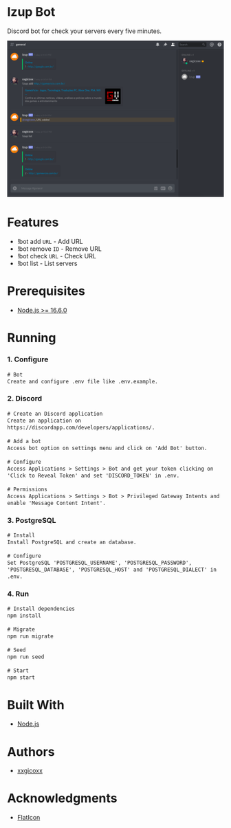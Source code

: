 # Izup Bot
Discord bot for check your servers every five minutes.

<p align="center">
  <img src="assets/imgs/izupbot.png">
</p>

# Features
* !bot add `URL` - Add URL
* !bot remove `ID` - Remove URL
* !bot check `URL` - Check URL
* !bot list - List servers

# Prerequisites
* [Node.js >= 16.6.0](https://nodejs.org/en/)

# Running
### 1. Configure
````
# Bot
Create and configure .env file like .env.example.
````

### 2. Discord
````
# Create an Discord application
Create an application on https://discordapp.com/developers/applications/.

# Add a bot
Access bot option on settings menu and click on 'Add Bot' button.

# Configure
Access Applications > Settings > Bot and get your token clicking on 'Click to Reveal Token' and set 'DISCORD_TOKEN' in .env.

# Permissions
Access Applications > Settings > Bot > Privileged Gateway Intents and enable 'Message Content Intent'.
````

### 3. PostgreSQL
````
# Install
Install PostgreSQL and create an database.

# Configure
Set PostgreSQL 'POSTGRESQL_USERNAME', 'POSTGRESQL_PASSWORD', 'POSTGRESQL_DATABASE', 'POSTGRESQL_HOST' and 'POSTGRESQL_DIALECT' in .env.
````

### 4. Run
````
# Install dependencies
npm install

# Migrate
npm run migrate

# Seed
npm run seed

# Start
npm start
````

# Built With
* [Node.js](https://nodejs.org/en/)

# Authors
* [xxgicoxx](https://github.com/xxgicoxx)

# Acknowledgments
* [FlatIcon](https://www.flaticon.com/)